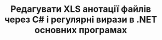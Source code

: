 ---
############################# Static ############################
layout: "autogen"
draft: false
path: "uk/redaction/net/annotation/xls"
otherformats: CSV DOC DOCM DOCX DOT DOTM DOTX PDF POT POTM PPS PPSM PPSX PPT PPTM PPTX RTF XLSM XLSX XLT XLTM XLTX  

############################# Head ############################
head_title: "Редагувати анотації в XLS документах за допомогою регулярних виразів через .NET Core"
head_description: "Видаляйте конфіденційну інформацію в анотаціях за допомогою регулярного виразу з документів різних форматів"

############################# Header ############################
title: "Редагувати XLS анотації файлів через C# і регулярні вирази в .NET основних програмах"
description: "Знаходьте та видаляйте конфіденційну інформацію з документів Office і OpenOffice, електронних таблиць і презентацій, а також XLS на Windows, Linux та macOS"

################### SubMenu/Download Button #####################
submenu:
    enable: true

############################# About ############################
about:
    enable: true
    title: "Редакція анотації документа для API .NET"
    content: |
        Єдиний незалежний від формату інтерфейс для очищення конфіденційної та секретної інформації з документів і зображень PDF, Word, Excel, PowerPoint, включаючи можливість змінювати метадані та видаляти анотації. За допомогою інструмента GroupDocs.Redaction for .NET ви можете відредагувати секретну інформацію та зберегти відредагований документ у PDF, перетворивши всі сторінки на растрові зображення або зберегти документ у вихідному форматі для подальшого редагування.

############################# Steps ############################
steps:
    enable: true
    title_left: "Редагувати анотації з XLS за допомогою регулярних виразів через C#"
    content_left: |
        [GroupDocs.Redaction](uk//redaction/net/) дозволяє розробникам .NET використовувати всі регулярні вирази для редагування файлу XLS за кілька простих кроків.

        *   Створіть екземпляр класу [Redactor](https://apireference.groupdocs.com/redaction/net/groupdocs.redaction/redactor) і завантажте файл XLS
        *   Створіть екземпляр класу [AnnotationRedaction](https://apireference.groupdocs.com/redaction/net/groupdocs.redaction.redactions/annotationredaction), щоб знайти та замінити коментарі
        *   Виклик методу [Redactor.Apply](https://apireference.groupdocs.com/redaction/net/groupdocs.redaction/redactor/methods/apply/index) з об’єктом AnnotationRedaction
        
    title_right: "Як використовувати GroupDocs Redaction API"
    content_right: |
        Встановіть пакет із командного рядка як ```nuget install GroupDocs.Redaction``` або через консоль диспетчера пакетів Visual Studio за допомогою ```Install-Package GroupDocs.Redaction```. 
        Крім того, отримайте офлайн-інсталятор MSI або DLL у файлі ZIP із [завантажень](https://downloads.groupdocs.com/redaction/net) і посилайтеся на нього у своєму проекті вручну.  
        
    code: |
        ```cs
        using (Redactor redactor = new Redactor(@"sample.xls"))
        {
        	redactor.Apply(new AnnotationRedaction("(?im:john)", "[redacted]"));
        	redactor.Save();
        }
        ```

############################# Demos ############################
demos:
    enable: true
############################# About Formats ############################
about_formats:
    enable: true
############################# More Formats ############################
more_formats:
    enable: true

############################# Back to top ###############################
back_to_top:
    enable: true
---